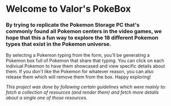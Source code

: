 # Welcome to Valor's PokeBox
### By trying to replicate the Pokemon Storage PC that's commonly found all Pokemon centers in the video games, we hope that this a fun way to explore the 18 different Pokemon types that exist in the Pokemon universe.
By selecting a Pokemon typing from the form, you'll be generating a Pokemon box full of Pokemon that share that typing. You can click on each indiviual Pokemon to have them showcased and view specific details about them. If you don't like the Pokemon for whatever reason, you can also release them which will remove them from the box. Happy exploring!

_This project was done by following certain guidelines which were mainly to: fetch a collection of resources (and render them) and fetch more details about a single one of those resources._
